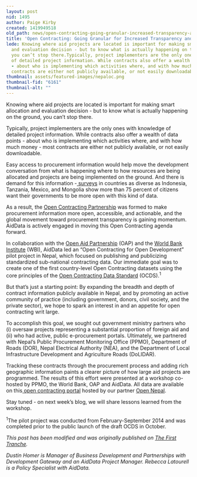 ```yaml
---
layout: post
nid: 1495
author: Paige Kirby
created: 1419949518
old_path: news/open-contracting-going-granular-increased-transparency-and-accountability
title: 'Open Contracting: Going Granular for Increased Transparency and Accountability'
lede: Knowing where aid projects are located is important for making smart allocation
  and evaluation decision - but to know what is actually happening on the ground,
  you can’t stop there.Typically, project implementers are the only ones with knowledge
  of detailed project information. While contracts also offer a wealth of data points
  - about who is implementing which activities where, and with how much money - most
  contracts are either not publicly available, or not easily downloadable.
thumbnail: assets/featured-images/nepaloc.png
thumbnail-fid: "6161"
thumbnail-alt: ""
---
```


Knowing where aid projects are located is important for making smart allocation and evaluation decision - but to know what is actually happening on the ground, you can’t stop there.

Typically, project implementers are the only ones with knowledge of detailed project information. While contracts also offer a wealth of data points - about who is implementing which activities where, and with how much money - most contracts are either not publicly available, or not easily downloadable.

Easy access to procurement information would help move the development conversation from what is happening where to how resources are being allocated and projects are being implemented on the ground. And there is demand for this information -[ surveys](http://openinggovernment.com/) in countries as diverse as Indonesia, Tanzania, Mexico, and Mongolia show more than 75 percent of citizens want their governments to be more open with this kind of data.

As a result, the [Open Contracting Partnership](http://www.open-contracting.org/) was formed to make procurement information more open, accessible, and actionable, and the global movement toward procurement transparency is gaining momentum. AidData is actively engaged in moving this Open Contracting agenda forward.

In collaboration with the [Open Aid Partnership](http://www.openaidmap.org/) (OAP) and the [World Bank Institute](http://wbi.worldbank.org/wbi/) (WBI), AidData led an “Open Contracting for Open Development” pilot project in Nepal, which focused on publishing and publicizing standardized sub-national contracting data. Our immediate goal was to create one of the first country-level Open Contracting datasets using the core principles of the [Open Contracting Data Standard](http://www.open-contracting.org/open_contracting_data_standards) (OCDS).<sup>1</sup>

But that’s just a starting point: By expanding the breadth and depth of contract information publicly available in Nepal, and by promoting an active community of practice (including government, donors, civil society, and the private sector), we hope to spark an interest in and an appetite for open contracting writ large.

To accomplish this goal, we sought out government ministry partners who (i) oversaw projects representing a substantial proportion of foreign aid and (ii) who had active, public e-procurement portals. Ultimately, we partnered with Nepal’s Public Procurement Monitoring Office (PPMO), Department of Roads (DOR), Nepal Electrical Authority (NEA), and the Department of Local Infrastructure Development and Agriculture Roads (DoLIDAR).

Tracking these contracts through the procurement process and adding rich geographic information paints a clearer picture of how large aid projects are programmed. The results of this effort were presented at a workshop co-hosted by PPMO, the World Bank, OAP and AidData. All data are available on this[ open contracting portal](http://opencontracting.opennepal.net/#/) hosted by our partner [Open Nepal](http://opennepal.net/).

Stay tuned - on next week’s blog, we will share lessons learned from the workshop.

<sup>1</sup>The pilot project was conducted from February-September 2014 and was completed prior to the public launch of the draft OCDS in October.

*This post has been modified and was originally published on [The First Tranche](http://aiddata.org/blog/open-contracting-going-granular-for-increased-transparency-and-accountability).*

*Dustin Homer is Manager of Business Development and Partnerships with Development Gateway and an AidData Project Manager. Rebecca Latourell is a Policy Specialist with AidData.*

